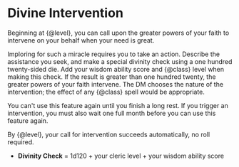 # Divine Intervention
Beginning at {@level}, you can call upon the greater powers of your faith to intervene on your behalf when your need is great.

Imploring for such a miracle requires you to take an action.
Describe the assistance you seek, and make a special divinity check using a one hundred twenty-sided die.
Add your wisdom ability score and {@class} level when making this check.
If the result is greater than one hundred twenty, the greater powers of your faith intervene.
The DM chooses the nature of the intervention; the effect of any {@class} spell would be appropriate.

You can't use this feature again until you finish a long rest.
If you trigger an intervention, you must also wait one full month before you can use this feature again.

By {@level}, your call for intervention succeeds automatically, no roll required.
- **Divinity Check** = 1d120 + your cleric level + your wisdom ability score
